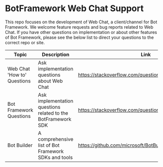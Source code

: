 # BotFramework Web Chat Support

This repo focuses on the development of Web Chat, a client/channel for Bot Framework. We welcome feature requests and bug reports related to Web Chat. If you have other questions on implementation or about other features of Bot Framework, please see the below list to direct your questions to the correct repo or site.

| Topic                       | Description                                                  | Link                                                    |
| --------------------------- | ------------------------------------------------------------ | ------------------------------------------------------- |
| Web Chat 'How to' Questions | Ask implementation questions about Web Chat                  | https://stackoverflow.com/questions/tagged/web-chat     |
| Bot Framework Questions     | Ask implementation questions related to the BotFramework SDK | https://stackoverflow.com/questions/tagged/botframework |
| Bot Builder                 | A comprehensive list of Bot Framework SDKs and tools         | https://github.com/microsoft/BotBuilder                 |
